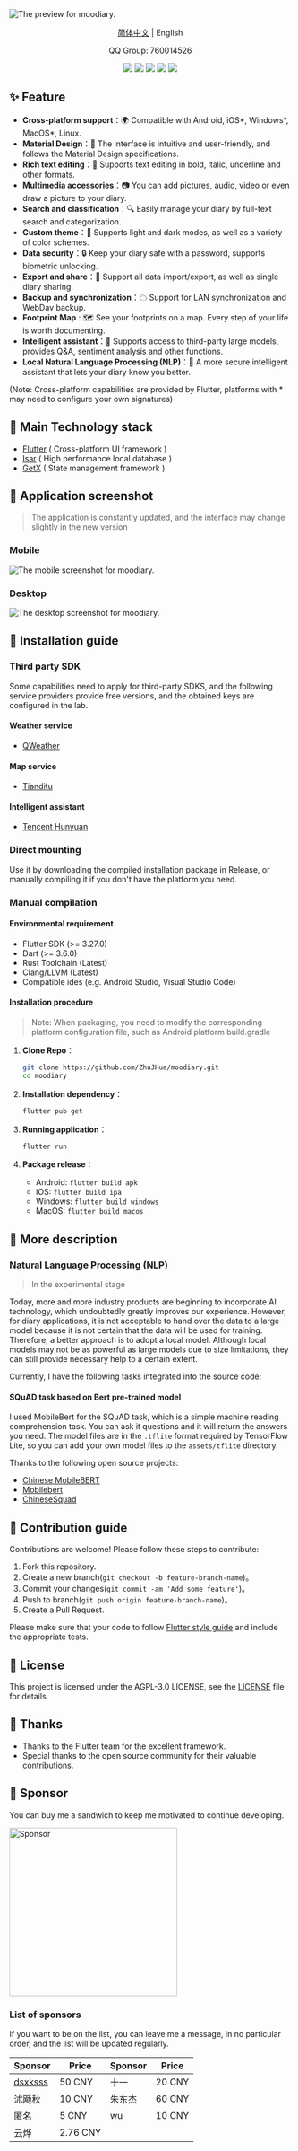 <picture>
  <source media="(prefers-color-scheme: dark)" srcset="res/banner/dark_en.svg">
  <source media="(prefers-color-scheme: light)" srcset="res/banner/light_en.svg">
  <img alt="The preview for moodiary." src="res/banner/light_en.svg">
</picture>

<p align="center"><a href="README.md">简体中文</a> | English</p>

<p align="center">QQ Group: 760014526</p>

<div align="center">
  <img src="https://img.shields.io/badge/Flutter-3.27.0-blue?style=for-the-badge">
  <img src="https://img.shields.io/github/repo-size/ZhuJHua/moodiary?style=for-the-badge&color=ff7070">
  <img src="https://img.shields.io/github/stars/ZhuJHua/moodiary?style=for-the-badge&color=965f8a">
  <img src="https://img.shields.io/github/v/release/ZhuJHua/moodiary?style=for-the-badge&color=4f5e7f">
  <img src="https://img.shields.io/github/license/ZhuJHua/moodiary?style=for-the-badge&color=4ac6b7">
</div>

## ✨ Feature

- **Cross-platform support**：🌍 Compatible with Android, iOS\*, Windows\*, MacOS\*, Linux.
- **Material Design**：🎨 The interface is intuitive and user-friendly, and follows the Material Design specifications.
- **Rich text editing**：📝 Supports text editing in bold, italic, underline and other formats.
- **Multimedia accessories**：📷 You can add pictures, audio, video or even draw a picture to your diary.
- **Search and classification**：🔍 Easily manage your diary by full-text search and categorization.
- **Custom theme**：🌈 Supports light and dark modes, as well as a variety of color schemes.
- **Data security**：🔒 Keep your diary safe with a password, supports biometric unlocking.
- **Export and share**：🧾 Support all data import/export, as well as single diary sharing.
- **Backup and synchronization**：☁ Support for LAN synchronization and WebDav backup.
- **Footprint Map** : 🗺️ See your footprints on a map. Every step of your life is worth documenting.
- **Intelligent assistant**：💬 Supports access to third-party large models, provides Q&A, sentiment analysis and other functions.
- **Local Natural Language Processing (NLP)**：🤖 A more secure intelligent assistant that lets your diary know you better.

(Note: Cross-platform capabilities are provided by Flutter, platforms with * may need to configure your own signatures)

## 🔧 Main Technology stack

- [Flutter](https://github.com/flutter/flutter) ( Cross-platform UI framework )
- [Isar](https://github.com/isar/isar) ( High performance local database )
- [GetX](https://github.com/jonataslaw/getx) ( State management framework )

## 📸 Application screenshot

> The application is constantly updated, and the interface may change slightly in the new version

### Mobile

<picture>
  <source media="(prefers-color-scheme: dark)" srcset="res/screenshot/mobile_dark.webp">
  <source media="(prefers-color-scheme: light)" srcset="res/screenshot/mobile_light.webp">
  <img alt="The mobile screenshot for moodiary." src="res/screenshot/mobile_light.webp">
</picture>

### Desktop

<picture>
  <source media="(prefers-color-scheme: dark)" srcset="res/screenshot/desktop_dark.webp">
  <source media="(prefers-color-scheme: light)" srcset="res/screenshot/desktop_light.webp">
  <img alt="The desktop screenshot for moodiary." src="res/screenshot/desktop_light.webp">
</picture>

## 🚀 Installation guide

### Third party SDK

Some capabilities need to apply for third-party SDKS, and the following service providers provide free versions, and the obtained keys are configured in the lab.

#### Weather service

- [QWeather](https://dev.qweather.com/docs/api/)

#### Map service

- [Tianditu](http://lbs.tianditu.gov.cn/server/MapService.html)

#### Intelligent assistant

- [Tencent Hunyuan](https://cloud.tencent.com/document/product/1729/97731)

### Direct mounting

Use it by downloading the compiled installation package in Release, or manually compiling it if you don't have the platform you need.

### Manual compilation

#### Environmental requirement

- Flutter SDK (>= 3.27.0)
- Dart (>= 3.6.0)
- Rust Toolchain (Latest)
- Clang/LLVM (Latest)
- Compatible ides (e.g. Android Studio, Visual Studio Code)

#### Installation procedure

> Note: When packaging, you need to modify the corresponding platform configuration file, such as Android platform build.gradle

1. **Clone Repo**：

   ```bash
   git clone https://github.com/ZhuJHua/moodiary.git
   cd moodiary
   ```

2. **Installation dependency**：

   ```bash
   flutter pub get
   ```

3. **Running application**：

   ```bash
   flutter run
   ```

4. **Package release**：

    - Android: `flutter build apk`
    - iOS: `flutter build ipa`
    - Windows: `flutter build windows`
    - MacOS: `flutter build macos`

## 📝 More description

### Natural Language Processing (NLP)

> In the experimental stage

Today, more and more industry products are beginning to incorporate AI technology, which undoubtedly greatly improves our experience. However, for diary applications, it is not acceptable to hand over the data to a large model because it is not certain that the data will be used for training. Therefore, a better approach is to adopt a local model. Although local models may not be as powerful as large models due to size limitations, they can still provide necessary help to a certain extent. 

Currently, I have the following tasks integrated into the source code:

#### SQuAD task based on Bert pre-trained model

I used MobileBert for the SQuAD task, which is a simple machine reading comprehension task. You can ask it questions and it will return the answers you need. The model files are in the `.tflite` format required by TensorFlow Lite, so you can add your own model files to the `assets/tflite` directory.

Thanks to the following open source projects:

- [Chinese MobileBERT](https://github.com/ymcui/Chinese-MobileBERT)
- [Mobilebert](https://github.com/google-research/google-research/tree/master/mobilebert)
- [ChineseSquad](https://github.com/junzeng-pluto/ChineseSquad)

## 🤝 Contribution guide

Contributions are welcome! Please follow these steps to contribute:

1. Fork this repository.
2. Create a new branch(`git checkout -b feature-branch-name`)。
3. Commit your changes(`git commit -am 'Add some feature'`)。
4. Push to branch(`git push origin feature-branch-name`)。
5. Create a Pull Request.

Please make sure that your code to follow [Flutter style guide](https://flutter.dev/docs/development/tools/formatting) and include the appropriate tests.

## 📄 License

This project is licensed under the AGPL-3.0 LICENSE, see the [LICENSE](LICENSE) file for details.

## 💖 Thanks

- Thanks to the Flutter team for the excellent framework.
- Special thanks to the open source community for their valuable contributions.

## 🥪 Sponsor

You can buy me a sandwich to keep me motivated to continue developing.

<img src="res/sponsor/wechat.jpg" style="width:300px"  alt="Sponsor"/>

### List of sponsors

If you want to be on the list, you can leave me a message, in no particular order, and the list will be updated regularly.

| Sponsor                               | Price    | Sponsor | Price  |
|---------------------------------------|----------|---------|--------|
| [dsxksss](https://github.com/dsxksss) | 50 CNY   | 十一      | 20 CNY |
| 沭飏秋                                   | 10 CNY   | 朱东杰     | 60 CNY |
| 匿名                                    | 5 CNY    | wu      | 10 CNY |
| 云烨                                    | 2.76 CNY |         |        |